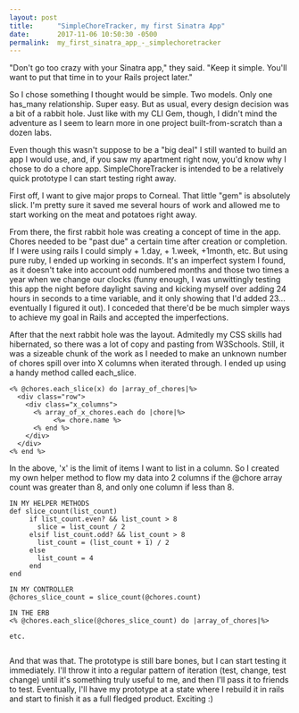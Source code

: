 ```yaml
---
layout: post
title:      "SimpleChoreTracker, my first Sinatra App"
date:       2017-11-06 10:50:30 -0500
permalink:  my_first_sinatra_app_-_simplechoretracker
---
```



"Don't go too crazy with your Sinatra app," they said.  "Keep it simple.  You'll want to put that time in to your Rails project later."

So I chose something I thought would be simple.  Two models.  Only one has_many relationship.  Super easy.  But as usual, every design decision was a bit of a rabbit hole.  Just like with my CLI Gem, though, I didn't mind the adventure as I seem to learn more in one project built-from-scratch than a dozen labs.

Even though this wasn't suppose to be a "big deal" I still wanted to build an app I would use, and, if you saw my apartment right now, you'd know why I chose to do a chore app.  SimpleChoreTracker is intended to be a relatively quick prototype I can start testing right away.  

First off, I want to give major props to Corneal.  That little "gem" is absolutely slick.  I'm pretty sure it saved me several hours of work and allowed me to start working on the meat and potatoes right away.

From there, the first rabbit hole was creating a concept of time in the app.  Chores needed to be "past due" a certain time after creation or completion.  If I were using rails I could simply + 1.day, + 1.week, +1month, etc.  But using pure ruby, I ended up working in seconds.  It's an imperfect system I found, as it doesn't take into account odd numbered months and those two times a year when we change our clocks (funny enough, I was unwittingly testing this app the night before daylight saving and kicking myself over adding 24 hours in seconds to a time variable, and it only showing that I'd added 23... eventually I figured it out).  I conceded that there'd be be much simpler ways to achieve my goal in Rails and accepted the imperfections.

After that the next rabbit hole was the layout.  Admitedly my CSS skills had hibernated, so there was a lot of copy and pasting from W3Schools.  Still, it was a sizeable chunk of the work as I needed to make an unknown number of chores spill over into X columns when iterated through.  I ended up using a handy method called each_slice.

```
<% @chores.each_slice(x) do |array_of_chores|%>
  <div class="row">
    <div class="x_columns">
      <% array_of_x_chores.each do |chore|%>
           <%= chore.name %>
      <% end %>
    </div>
  </div>
<% end %>
```

In the above, 'x' is the limit of items I want to list in a column.  So I created my own helper method to flow my data into 2 columns if the @chore array count was greater than 8, and only one column if less than 8.

```
IN MY HELPER METHODS
def slice_count(list_count)
     if list_count.even? && list_count > 8
       slice = list_count / 2
     elsif list_count.odd? && list_count > 8
       list_count = (list_count + 1) / 2
     else
       list_count = 4
     end
end
	 
IN MY CONTROLLER
@chores_slice_count = slice_count(@chores.count)

IN THE ERB
<% @chores.each_slice(@chores_slice_count) do |array_of_chores|%>

etc.


```

And that was that.  The prototype is still bare bones, but I can start testing it immediately.  I'll throw it into a regular pattern of iteration (test, change, test change) until it's something truly useful to me, and then I'll pass it to friends to test.  Eventually, I'll have my prototype at a state where I rebuild it in rails and start to finish it as a full fledged product.  Exciting :)
